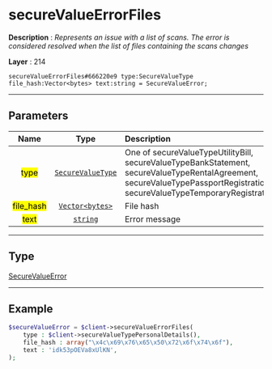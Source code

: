 # secureValueErrorFiles

**Description** : *Represents an issue with a list of scans\. The error is considered resolved when the list of files containing the scans changes*

**Layer** : 214

```tl
secureValueErrorFiles#666220e9 type:SecureValueType file_hash:Vector<bytes> text:string = SecureValueError;
```

---

## Parameters

| Name | Type | Description |
| :---: | :---: | :--- |
| <mark>type</mark> | [`SecureValueType`](type/SecureValueType) | One of secureValueTypeUtilityBill, secureValueTypeBankStatement, secureValueTypeRentalAgreement, secureValueTypePassportRegistration, secureValueTypeTemporaryRegistration |
| <mark>file_hash</mark> | [`Vector<bytes>`](type/bytes) | File hash |
| <mark>text</mark> | [`string`](type/string) | Error message |

---

## Type

[SecureValueError](type/SecureValueError)

---

## Example

```php
$secureValueError = $client->secureValueErrorFiles(
	type : $client->secureValueTypePersonalDetails(),
	file_hash : array("\x4c\x69\x76\x65\x50\x72\x6f\x74\x6f"),
	text : 'idk53pOEVa8xUlKN',
);
```